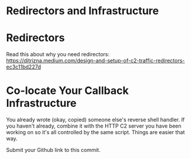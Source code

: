 # Redirectors and Infrastructure
# Redirectors 

Read this about why you need redirectors: <https://ditrizna.medium.com/design-and-setup-of-c2-traffic-redirectors-ec3c11bd227d>

# Co-locate Your Callback Infrastructure

You already wrote (okay, copied) someone else's reverse shell handler. If you haven't already, combine it with the HTTP C2 server you have been working on so it's all controlled by the same script. Things are easier that way.

Submit your Github link to this commit.
